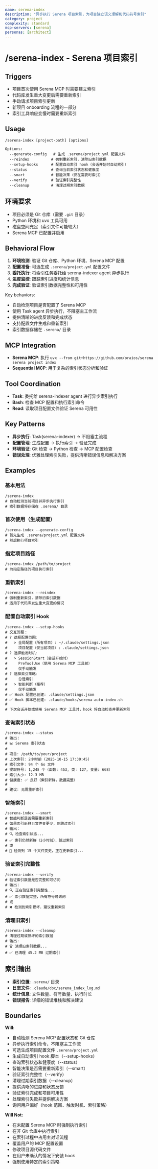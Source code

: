 ```yaml
---
name: serena-index
description: "异步执行 Serena 项目索引，为项目建立语义理解和代码符号索引"
category: project
complexity: standard
mcp-servers: [serena]
personas: [architect]
---
```


# /serena-index - Serena 项目索引

## Triggers
- 项目首次使用 Serena MCP 时需要建立索引
- 代码库发生重大变更后需要重新索引
- 手动请求项目索引更新
- 新项目 onboarding 流程的一部分
- 索引工具响应变慢时需要重新索引

## Usage
```
/serena-index [project-path] [options]

Options:
  --generate-config   # 生成 .serena/project.yml 配置文件
  --reindex          # 强制重新索引，清除旧索引数据
  --setup-hooks      # 配置自动索引 hook（会话开始时自动索引）
  --status           # 查询当前索引状态和健康度
  --smart            # 智能决策（仅在需要时索引）
  --verify           # 验证索引完整性
  --cleanup          # 清理过期索引数据
```

## 环境要求
- 项目必须是 Git 仓库（需要 `.git` 目录）
- Python 环境和 uvx 工具可用
- 磁盘空间充足（索引文件可能较大）
- Serena MCP 已配置并启用

## Behavioral Flow
1. **环境检测**: 验证 Git 仓库、Python 环境、Serena MCP 配置
2. **配置准备**: 可选生成 `.serena/project.yml` 配置文件
3. **委托执行**: 将索引任务委托给 serena-indexer agent 异步执行
4. **进度监控**: 跟踪索引进度和统计信息
5. **完成验证**: 验证索引数据完整性和可用性

Key behaviors:
- 自动检测项目是否配置了 Serena MCP
- 使用 Task agent 异步执行，不阻塞主工作流
- 提供清晰的进度反馈和完成状态
- 支持配置文件生成和重新索引
- 索引数据存储在 `.serena/` 目录

## MCP Integration
- **Serena MCP**: 执行 `uvx --from git+https://github.com/oraios/serena serena project index`
- **Sequential MCP**: 用于复杂的索引状态分析和验证

## Tool Coordination
- **Task**: 委托给 serena-indexer agent 进行异步索引执行
- **Bash**: 检查 MCP 配置和执行索引命令
- **Read**: 读取项目配置文件验证 Serena 可用性

## Key Patterns
- **异步执行**: Task(serena-indexer) → 不阻塞主流程
- **配置管理**: 生成配置 → 执行索引 → 验证完成
- **环境验证**: Git 检查 → Python 检查 → MCP 配置检查
- **错误处理**: 优雅处理索引失败，提供清晰错误信息和解决方案

## Examples

### 基本用法
```
/serena-index
# 自动检测当前项目并异步执行索引
# 索引数据将存储在 .serena/ 目录
```

### 首次使用（生成配置）
```
/serena-index --generate-config
# 首先生成 .serena/project.yml 配置文件
# 然后执行项目索引
```

### 指定项目路径
```
/serena-index /path/to/project
# 为指定路径的项目执行索引
```

### 重新索引
```
/serena-index --reindex
# 强制重新索引，清除旧索引数据
# 适用于代码库发生重大变更的情况
```

### 配置自动索引 Hook
```
/serena-index --setup-hooks
# 交互流程：
# ? 选择配置范围:
#   > 全局配置（所有项目）: ~/.claude/settings.json
#     项目配置（仅当前项目）: .claude/settings.json
# ? 选择触发时机:
#   > SessionStart（会话开始时）
#     PreToolUse（使用 Serena MCP 工具前）
#     仅手动触发
# ? 选择索引策略:
#     总是索引
#   > 智能判断（推荐）
#     仅手动触发
# ✅ Hook 配置已创建: .claude/settings.json
# ✅ Hook 脚本已创建: .claude/hooks/serena-auto-index.sh
#
# 下次会话开始或使用 Serena MCP 工具时，hook 将自动检查并更新索引
```

### 查询索引状态
```
/serena-index --status
# 输出：
# 📊 Serena 索引状态
#
# 项目: /path/to/your/project
# 上次索引: 2小时前 (2025-10-15 17:30:45)
# 索引文件: 94 个 Go 文件
# 提取符号: 1,248 个（函数: 453, 类: 127, 变量: 668）
# 索引大小: 12.3 MB
# 健康度: ✅ 良好（索引新鲜，数据完整）
#
# 建议: 无需重新索引
```

### 智能索引
```
/serena-index --smart
# 智能判断是否需要重新索引
# 如果索引新鲜且文件变更少，则跳过索引
# 输出：
# 🔍 检查索引状态...
# ✅ 索引仍然新鲜（2小时前），跳过索引
# 或
# 🔄 检测到 15 个文件变更，正在更新索引...
```

### 验证索引完整性
```
/serena-index --verify
# 验证索引数据是否完整和可访问
# 输出：
# 🔍 正在验证索引完整性...
# ✅ 索引数据完整，所有符号可访问
# 或
# ❌ 检测到索引损坏，建议重新索引
```

### 清理旧索引
```
/serena-index --cleanup
# 清理过期或损坏的索引数据
# 输出：
# 🗑️ 清理旧索引数据...
# ✅ 已清理 45.2 MB 过期索引
```

## 索引输出
- **索引位置**: `.serena/` 目录
- **日志文件**: `.claude/doc/serena_index_log.md`
- **统计信息**: 文件数量、符号数量、执行时长
- **错误报告**: 详细的错误堆栈和解决建议

## Boundaries

**Will:**
- 自动检测 Serena MCP 配置状态和 Git 仓库
- 异步执行索引命令，不阻塞主工作流
- 可选生成项目配置文件 `.serena/project.yml`
- 生成自动索引 hook 脚本（--setup-hooks）
- 查询索引状态和健康度（--status）
- 智能决策是否需要重新索引（--smart）
- 验证索引完整性（--verify）
- 清理过期索引数据（--cleanup）
- 提供清晰的进度和状态反馈
- 验证索引完成和项目可用性
- 处理索引失败并提供解决方案
- 询问用户偏好（hook 范围、触发时机、索引策略）

**Will Not:**
- 在未配置 Serena MCP 时强制执行索引
- 在非 Git 仓库中执行索引
- 在索引过程中占用主对话流程
- 覆盖用户的 MCP 配置设置
- 修改项目源代码文件
- 在用户未确认的情况下安装 hook
- 强制使用特定的索引策略